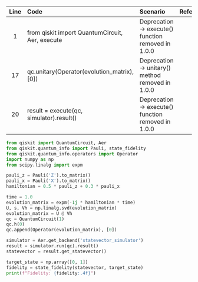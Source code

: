 | Line | Code | Scenario | Reference | Artifact | Refactoring |  
| :--: | :--- | :------- | :--------: | :------- | :---------- |  
| 1 | from qiskit import QuantumCircuit, Aer, execute | Deprecation -> execute() function removed in 1.0.0 | IK | execute | from qiskit import QuantumCircuit, Aer |  
| 17 | qc.unitary(Operator(evolution_matrix), [0]) | Deprecation -> unitary() method removed in 1.0.0 | IK | unitary | qc.append(Operator(evolution_matrix), [0]) |  
| 20 | result = execute(qc, simulator).result() | Deprecation -> execute() function removed in 1.0.0 | IK | execute | result = simulator.run(qc).result() |  

```python  
from qiskit import QuantumCircuit, Aer
from qiskit.quantum_info import Pauli, state_fidelity
from qiskit.quantum_info.operators import Operator
import numpy as np
from scipy.linalg import expm

pauli_z = Pauli('Z').to_matrix()
pauli_x = Pauli('X').to_matrix()
hamiltonian = 0.5 * pauli_z + 0.3 * pauli_x

time = 1.0
evolution_matrix = expm(-1j * hamiltonian * time)
U, s, Vh = np.linalg.svd(evolution_matrix)
evolution_matrix = U @ Vh
qc = QuantumCircuit(1)
qc.h(0)
qc.append(Operator(evolution_matrix), [0])

simulator = Aer.get_backend('statevector_simulator')
result = simulator.run(qc).result()
statevector = result.get_statevector()

target_state = np.array([0, 1])
fidelity = state_fidelity(statevector, target_state)
print(f"Fidelity: {fidelity:.4f}")
```